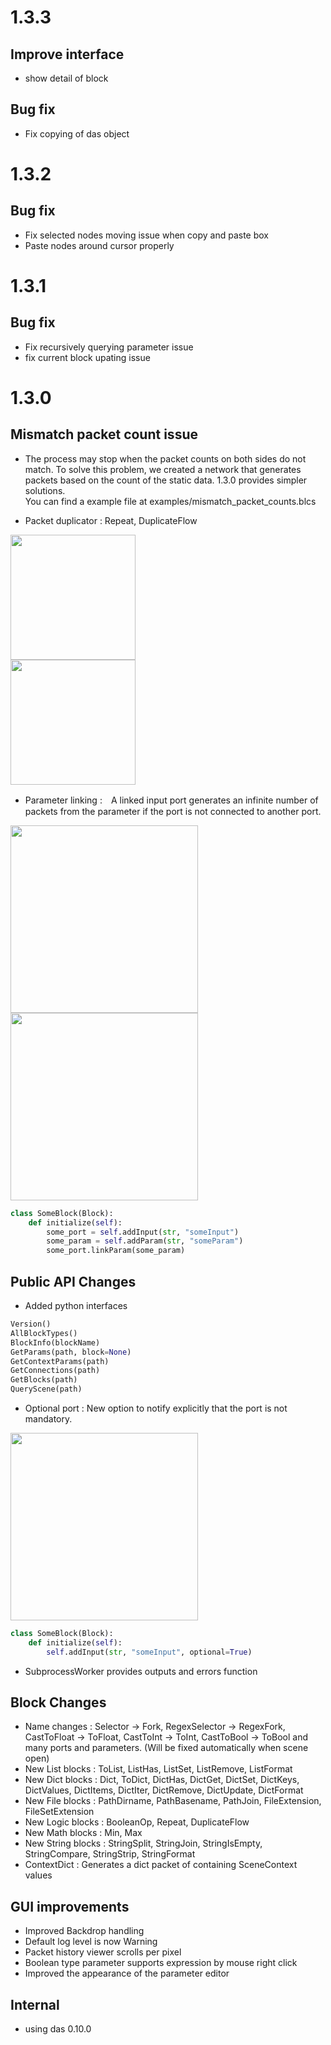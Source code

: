 # 1.3.3

## Improve interface

 - show detail of block

## Bug fix

 - Fix copying of das object


# 1.3.2

## Bug fix

 - Fix selected nodes moving issue when copy and paste box
 - Paste nodes around cursor properly


# 1.3.1

## Bug fix

 - Fix recursively querying parameter issue
 - fix current block upating issue


# 1.3.0

## Mismatch packet count issue

- The process may stop when the packet counts on both sides do not match. To solve this problem, we created a network that generates packets based on the count of the static data. 1.3.0 provides simpler solutions.<br>You can find a example file at examples/mismatch_packet_counts.blcs

- Packet duplicator : Repeat, DuplicateFlow

<img src="https://github.com/sol-ansano-kim/petitBloc/wiki/images/duplicateFlow.png" width="200"> <br>
<img src="https://github.com/sol-ansano-kim/petitBloc/wiki/images/repeat.png" width="200"> 

- Parameter linking :　A linked input port generates an infinite number of packets from the parameter if the port is not connected to another port.

<img src="https://github.com/sol-ansano-kim/petitBloc/wiki/images/linked1.png" width="300"> 
<img src="https://github.com/sol-ansano-kim/petitBloc/wiki/images/linked2.png" width="300"><br> 

```python
class SomeBlock(Block):
    def initialize(self):
        some_port = self.addInput(str, "someInput")
        some_param = self.addParam(str, "someParam")
        some_port.linkParam(some_param)
```

## Public API Changes
- Added python interfaces <br>
```python
Version()
AllBlockTypes()
BlockInfo(blockName)
GetParams(path, block=None)
GetContextParams(path)
GetConnections(path)
GetBlocks(path)
QueryScene(path)
```
- Optional port : New option to notify explicitly that the port is not mandatory.

<img src="https://github.com/sol-ansano-kim/petitBloc/wiki/images/optional.png" width="300"><br> 
```python
class SomeBlock(Block):
    def initialize(self):
        self.addInput(str, "someInput", optional=True)
```

- SubprocessWorker provides outputs and errors function

## Block Changes
- Name changes : Selector -> Fork, RegexSelector -> RegexFork, CastToFloat -> ToFloat, CastToInt -> ToInt, CastToBool -> ToBool and many ports and parameters. (Will be fixed automatically when scene open)
- New List blocks : ToList, ListHas, ListSet, ListRemove, ListFormat
- New Dict blocks : Dict, ToDict, DictHas, DictGet, DictSet, DictKeys, DictValues, DictItems, DictIter, DictRemove, DictUpdate, DictFormat
- New File blocks : PathDirname, PathBasename, PathJoin, FileExtension, FileSetExtension
- New Logic blocks : BooleanOp, Repeat, DuplicateFlow
- New Math blocks : Min, Max
- New String blocks : StringSplit, StringJoin, StringIsEmpty, StringCompare, StringStrip, StringFormat
- ContextDict : Generates a dict packet of containing SceneContext values 

## GUI improvements
- Improved Backdrop handling
- Default log level is now Warning
- Packet history viewer scrolls per pixel
- Boolean type parameter supports expression by mouse right click
- Improved the appearance of the parameter editor

## Internal
- using das 0.10.0
